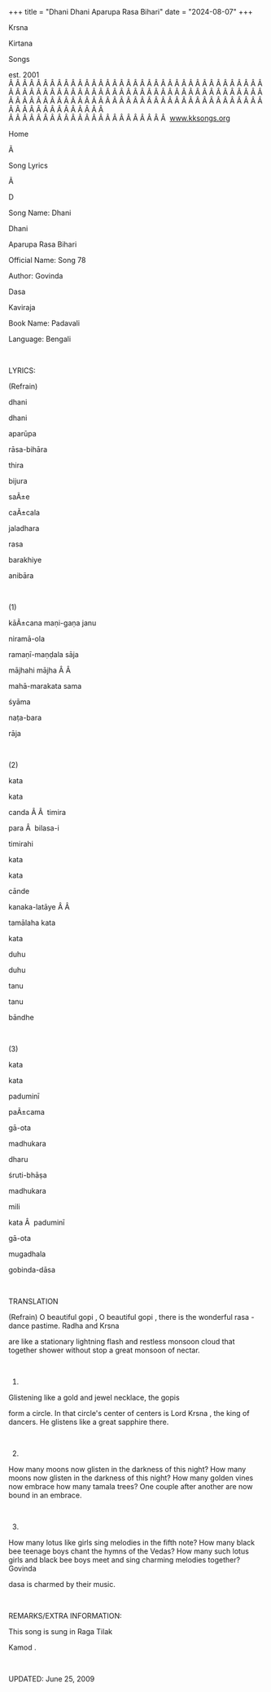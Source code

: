 +++ 
title = "Dhani Dhani Aparupa Rasa Bihari"
date = "2024-08-07"
+++

Krsna
 
Kirtana
 
Songs

est. 2001
Â Â Â Â Â Â Â Â Â Â Â Â Â Â Â Â Â Â Â Â Â Â Â Â Â Â Â Â Â Â Â Â Â Â Â Â Â Â Â Â Â Â Â Â Â Â Â Â Â Â Â Â Â Â Â Â Â Â Â Â Â Â Â Â Â Â Â Â Â Â Â Â Â Â Â Â Â Â Â Â Â Â Â Â Â Â Â Â Â Â Â Â Â Â Â Â Â Â Â Â Â Â Â Â Â Â Â Â Â Â Â Â Â Â Â Â Â Â Â Â Â Â Â Â Â  
Â Â Â Â Â Â Â Â Â Â Â Â Â Â Â Â Â Â Â Â Â Â Â  
www.kksongs.org








Home
 
Ã 
 
Song Lyrics
 
Ã 
 
D




Song Name: 
Dhani
 
Dhani
 
Aparupa
 Rasa 
Bihari


Official Name: Song 78


Author: 
Govinda
 
Dasa
 
Kaviraja


Book Name: 
Padavali


Language: 
Bengali


 


LYRICS:


(Refrain)


dhani
 
dhani
 
aparūpa

rāsa-bihāra


thira
 
bijura
 
saÃ±e
 
caÃ±cala


jaladhara


rasa
 
barakhiye
 
anibāra


 


(1)


kāÃ±cana
 maṇi-gaṇa 
janu


niramā-ola


ramaṇī-maṇḍala
 sāja


mājhahi
 mājha
Â Â 

mahā-marakata 
sama


śyāma
 
naṭa-bara
 
rāja


 


(2)


kata
 
kata
 
canda
Â Â  
timira
 
para
Â  
bilasa-i


timirahi
 
kata
 
kata
 
cānde


kanaka-latāye
Â Â 

tamālaha 
kata
 
kata


duhu
 
duhu
 
tanu
 
tanu

bāndhe


 


(3)


kata
 
kata
 
paduminī
 
paÃ±cama
 
gā-ota


madhukara
 
dharu
 
śruti-bhāṣa


madhukara
 
mili
 
kata
Â  
paduminī

gā-ota


mugadhala
 
gobinda-dāsa


 


TRANSLATION


(Refrain)
O beautiful 
gopi
, O beautiful 
gopi
,
there is the wonderful 
rasa
-dance pastime. 
Radha
 and 
Krsna
 
are
 like a stationary lightning flash and restless monsoon cloud
that together shower without stop a great monsoon of nectar.


 


1)
Glistening like a gold and jewel necklace, the 
gopis

form a circle. In that circle's center of centers is Lord 
Krsna
,
the king of dancers. He glistens like a great sapphire there.


 


2)
How many moons now glisten in the darkness of this night? How many moons now
glisten in the darkness of this night? How many golden vines now embrace how
many 
tamala
 trees? One couple after another are now
bound in an embrace.


 


3)
How many 
lotus
 like girls sing melodies in the fifth
note? How many black bee teenage boys chant the hymns of the Vedas? How many
such lotus girls and black bee boys meet and sing charming melodies together? 
Govinda
 
dasa
 is charmed by their
music.


 


REMARKS/EXTRA INFORMATION:


This
song is sung in Raga 
Tilak
 
Kamod
.


 


UPDATED:
 June 25, 2009
